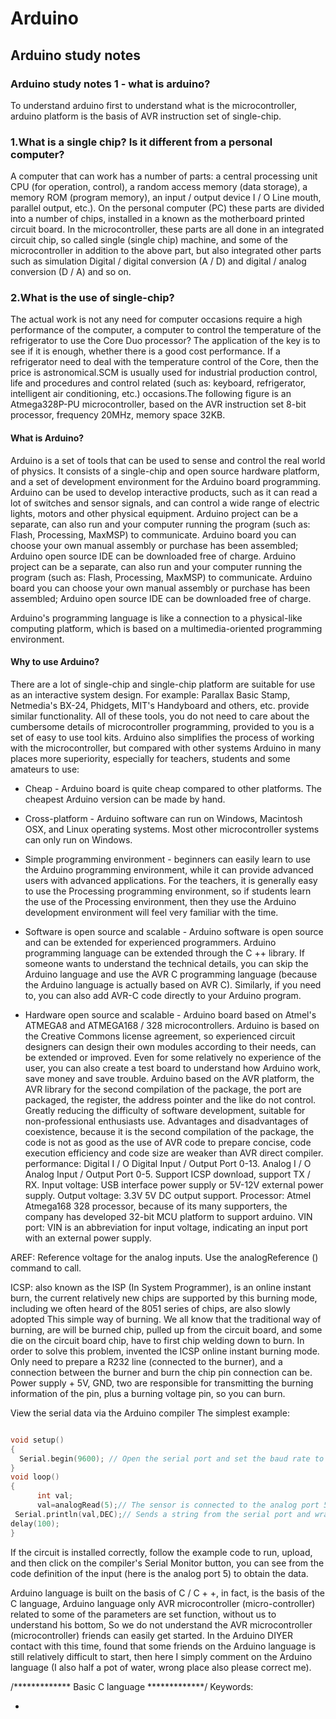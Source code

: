 # Arduino
## Arduino study notes

### Arduino study notes 1 - what is arduino?

To understand arduino first to understand what is the microcontroller, arduino platform is the basis of AVR instruction set of single-chip.

### 1.What is a single chip? Is it different from a personal computer?

A computer that can work has a number of parts: a central processing unit CPU (for operation, control), a random access memory (data storage), a memory ROM (program memory), an input / output device I / O Line mouth, parallel output, etc.). On the personal computer (PC) these parts are divided into a number of chips, installed in a known as the motherboard printed circuit board. In the microcontroller, these parts are all done in an integrated circuit chip, so called single (single chip) machine, and some of the microcontroller in addition to the above part, but also integrated other parts such as simulation Digital / digital conversion (A / D) and digital / analog conversion (D / A) and so on.

### 2.What is the use of single-chip?

The actual work is not any need for computer occasions require a high performance of the computer, a computer to control the temperature of the refrigerator to use the Core Duo processor? The application of the key is to see if it is enough, whether there is a good cost performance. If a refrigerator need to deal with the temperature control of the Core, then the price is astronomical.SCM is usually used for industrial production control, life and procedures and control related (such as: keyboard, refrigerator, intelligent air conditioning, etc.) occasions.The following figure is an Atmega328P-PU microcontroller, based on the AVR instruction set 8-bit processor, frequency 20MHz, memory space 32KB.

#### What is Arduino?
Arduino is a set of tools that can be used to sense and control the real world of physics. It consists of a single-chip and open source hardware platform, and a set of development environment for the Arduino board programming.
Arduino can be used to develop interactive products, such as it can read a lot of switches and sensor signals, and can control a wide range of electric lights, motors and other physical equipment. Arduino project can be a separate, can also run and your computer running the program (such as: Flash, Processing, MaxMSP) to communicate. Arduino board you can choose your own manual assembly or purchase has been assembled; Arduino open source IDE can be downloaded free of charge.
Arduino project can be a separate, can also run and your computer running the program (such as: Flash, Processing, MaxMSP) to communicate. Arduino board you can choose your own manual assembly or purchase has been assembled; Arduino open source IDE can be downloaded free of charge.

Arduino's programming language is like a connection to a physical-like computing platform, which is based on a multimedia-oriented programming environment.

#### Why to use Arduino?

There are a lot of single-chip and single-chip platform are suitable for use as an interactive system design. For example: Parallax Basic Stamp, Netmedia's BX-24, Phidgets, MIT's Handyboard and others, etc. provide similar functionality. All of these tools, you do not need to care about the cumbersome details of microcontroller programming, provided to you is a set of easy to use tool kits. Arduino also simplifies the process of working with the microcontroller, but compared with other systems Arduino in many places more superiority, especially for teachers, students and some amateurs to use:

- Cheap - Arduino board is quite cheap compared to other platforms. The cheapest Arduino version can be made by hand.

- Cross-platform - Arduino software can run on Windows, Macintosh OSX, and Linux operating systems. Most other microcontroller systems can only run on Windows.

- Simple programming environment - beginners can easily learn to use the Arduino programming environment, while it can provide advanced users with advanced applications. For the teachers, it is generally easy to use the Processing programming environment, so if students learn the use of the Processing environment, then they use the Arduino development environment will feel very familiar with the time.

- Software is open source and scalable - Arduino software is open source and can be extended for experienced programmers. Arduino programming language can be extended through the C ++ library. If someone wants to understand the technical details, you can skip the Arduino language and use the AVR C programming language (because the Arduino language is actually based on AVR C). Similarly, if you need to, you can also add AVR-C code directly to your Arduino program.

- Hardware open source and scalable - Arduino board based on Atmel's ATMEGA8 and ATMEGA168 / 328 microcontrollers. Arduino is based on the Creative Commons license agreement, so experienced circuit designers can design their own modules according to their needs, can be extended or improved. Even for some relatively no experience of the user, you can also create a test board to understand how Arduino work, save money and save trouble.
Arduino based on the AVR platform, the AVR library for the second compilation of the package, the port are packaged, the register, the address pointer and the like do not control. Greatly reducing the difficulty of software development, suitable for non-professional enthusiasts use. Advantages and disadvantages of coexistence, because it is the second compilation of the package, the code is not as good as the use of AVR code to prepare concise, code execution efficiency and code size are weaker than AVR direct compiler. performance:
Digital I / O Digital Input / Output Port 0-13.
Analog I / O Analog Input / Output Port 0-5.
Support ICSP download, support TX / RX.
Input voltage: USB interface power supply or 5V-12V external power supply.
Output voltage: 3.3V 5V DC output support.
Processor: Atmel Atmega168 328 processor, because of its many supporters, the company has developed 32-bit MCU platform to support arduino.
VIN port: VIN is an abbreviation for input voltage, indicating an input port with an external power supply.

AREF: Reference voltage for the analog inputs. Use the analogReference () command to call.

ICSP: also known as the ISP (In System Programmer), is an online instant burn, the current relatively new chips are supported by this burning mode, including we often heard of the 8051 series of chips, are also slowly adopted This simple way of burning. We all know that the traditional way of burning, are will be burned chip, pulled up from the circuit board, and some die on the circuit board chip, have to first chip welding down to burn. In order to solve this problem, invented the ICSP online instant burning mode. Only need to prepare a R232 line (connected to the burner), and a connection between the burner and burn the chip pin connection can be. Power supply + 5V, GND, two are responsible for transmitting the burning information of the pin, plus a burning voltage pin, so you can burn.

View the serial data via the Arduino compiler
The simplest example:


```c

void setup()
{
  Serial.begin(9600); // Open the serial port and set the baud rate to 9600 bps
}
void loop()
{
      int val;
      val=analogRead(5);// The sensor is connected to the analog port 5，Numbers are variable according to their needs     
 Serial.println(val,DEC);// Sends a string from the serial port and wraps it      
delay(100);
}

```
If the circuit is installed correctly, follow the example code to run, upload, and then click on the compiler's Serial Monitor button, you can see from the code definition of the input (here is the analog port 5) to obtain the data.

Arduino language is built on the basis of C / C + +, in fact, is the basis of the C language, Arduino language only AVR microcontroller (micro-controller) related to some of the parameters are set function, without us to understand his bottom, So we do not understand the AVR microcontroller (microcontroller) friends can easily get started.
In the Arduino DIYER contact with this time, found that some friends on the Arduino language is still relatively difficult to start, then here I simply comment on the Arduino language (I also half a pot of water, wrong place also please correct me).

/************* Basic C language *************/
Keywords:

- [id]: https://www.arduino.cc/en/Reference/If  "If"
